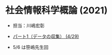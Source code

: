 # 社会情報科学概論 (2021)

- 担当：川嶋宏彰

- [パート1（データの収集） (4/29)](slide/SISIntro2021_kawashima-01.pdf)
- 5/6 は笹嶋先生回

<!-- - [パート2（データと統計 + データとプログラム：基礎編) (5/13)](slide/SISIntro2021_kawashima-02.pdf)
- [パート3（データとプログラム：実践編） (5/20)](slide/SISIntro2021_kawashima-03.pdf)
- [パート4（データと機械学習） (5/27)](slide/SISIntro2021_kawashima-04.pdf)

## 補足

- レポートはパート4の最後のスライドで出題しています
- 同じスライドにアンケートへのリンクもあるので各自回答をお願いします -->
